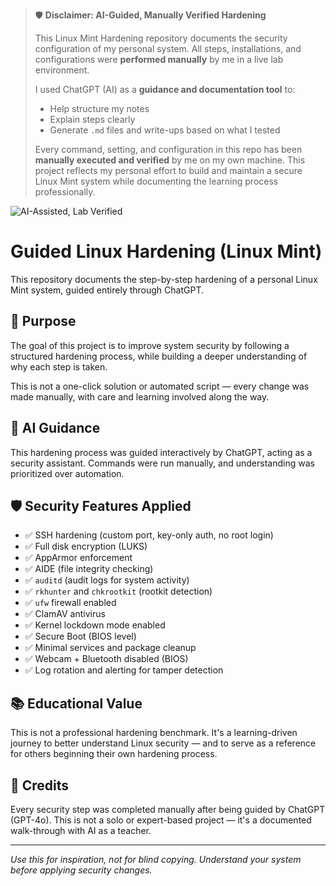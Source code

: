 > 🛡️ **Disclaimer: AI-Guided, Manually Verified Hardening**
>
> This Linux Mint Hardening repository documents the security configuration of my personal system. All steps, installations, and configurations were **performed manually** by me in a live lab environment.
>
> I used ChatGPT (AI) as a **guidance and documentation tool** to:
> - Help structure my notes
> - Explain steps clearly
> - Generate `.md` files and write-ups based on what I tested
>
> Every command, setting, and configuration in this repo has been **manually executed and verified** by me on my own machine. This project reflects my personal effort to build and maintain a secure Linux Mint system while documenting the learning process professionally.

![AI-Assisted, Lab Verified](https://img.shields.io/badge/AI--Assisted-Lab--Verified-blue?style=for-the-badge&logo=linux)


# Guided Linux Hardening (Linux Mint)

This repository documents the step-by-step hardening of a personal Linux Mint system, guided entirely through ChatGPT.

## 🔐 Purpose

The goal of this project is to improve system security by following a structured hardening process, while building a deeper understanding of why each step is taken.

This is not a one-click solution or automated script — every change was made manually, with care and learning involved along the way.

## 🤖 AI Guidance

This hardening process was guided interactively by ChatGPT, acting as a security assistant. Commands were run manually, and understanding was prioritized over automation.

## 🛡️ Security Features Applied

- ✅ SSH hardening (custom port, key-only auth, no root login)
- ✅ Full disk encryption (LUKS)
- ✅ AppArmor enforcement
- ✅ AIDE (file integrity checking)
- ✅ `auditd` (audit logs for system activity)
- ✅ `rkhunter` and `chkrootkit` (rootkit detection)
- ✅ `ufw` firewall enabled
- ✅ ClamAV antivirus
- ✅ Kernel lockdown mode enabled
- ✅ Secure Boot (BIOS level)
- ✅ Minimal services and package cleanup
- ✅ Webcam + Bluetooth disabled (BIOS)
- ✅ Log rotation and alerting for tamper detection

## 📚 Educational Value

This is not a professional hardening benchmark. It's a learning-driven journey to better understand Linux security — and to serve as a reference for others beginning their own hardening process.

## 🧠 Credits

Every security step was completed manually after being guided by ChatGPT (GPT-4o). This is not a solo or expert-based project — it's a documented walk-through with AI as a teacher.

---

*Use this for inspiration, not for blind copying. Understand your system before applying security changes.*


